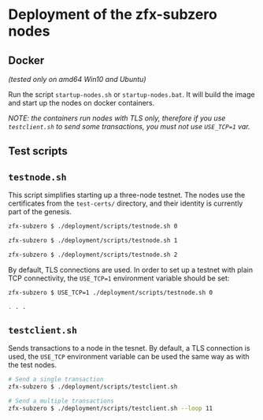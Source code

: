 # Deployment of the zfx-subzero nodes

## Docker
_(tested only on amd64 Win10 and Ubuntu)_

Run the script `startup-nodes.sh` or `startup-nodes.bat`. It will build the image and start up the nodes on docker containers.

_NOTE: the containers run nodes with TLS only, therefore if you use `testclient.sh` to send some transactions, you must not use `USE_TCP=1` var._


## Test scripts

## `testnode.sh`

This script simplifies starting up a three-node testnet. The nodes use the certificates from the `test-certs/` directory, and their identity is currently part of the genesis.

```sh
zfx-subzero $ ./deployment/scripts/testnode.sh 0

zfx-subzero $ ./deployment/scripts/testnode.sh 1

zfx-subzero $ ./deployment/scripts/testnode.sh 2
```

By default, TLS connections are used. In order to set up a testnet with plain TCP connectivity, the `USE_TCP=1` environment variable should be set:

```sh
zfx-subzero $ USE_TCP=1 ./deployment/scripts/testnode.sh 0

. . .
```

## `testclient.sh`

Sends transactions to a node in the tesnet. By default, a TLS connection is used, the `USE_TCP` environment variable can be used the same way as with the test nodes.

```sh
# Send a single transaction
zfx-subzero $ ./deployment/scripts/testclient.sh

# Send a multiple transactions
zfx-subzero $ ./deployment/scripts/testclient.sh --loop 11
```